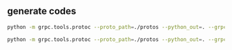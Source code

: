 ## generate codes

```bash
python -m grpc.tools.protoc --proto_path=./protos --python_out=. --grpc_python_out=. draw.proto
```
```bash
python -m grpc.tools.protoc --proto_path=./protos --python_out=. --grpc_python_out=. product_info.proto
```
